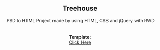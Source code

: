 <b><h2 align = "center">Treehouse</h2></b>

<p align = "center">.PSD to HTML Project made by using HTML, CSS and jQuery with RWD
<br><br></br>
<b>Template: </b><br>
<a href="http://freebiesxpress.com/gallery/treehouse-free-psd-web-template/">Click Here</a></p>
